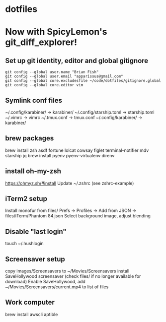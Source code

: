 # dotfiles
# Now with SpicyLemon's git_diff_explorer!

## Set up git identity, editor and global gitignore
```
git config --global user.name "Brian Fish"
git config --global user.email "apparissus@gmail.com"
git config --global core.excludesfile ~/code/dotfiles/gitignore.global
git config --global core.editor vim
```

## Symlink conf files
~/.config/karabiner/ -> karabiner/
~/.config/starship.toml -> starship.toml
~/.vimrc -> vimrc
~/.tmux.conf -> tmux.conf
~/.config/karabiner/ -> karabiner/

## brew packages
brew install zsh asdf fortune lolcat cowsay figlet terminal-notifier mdv starship jq
brew install pyenv pyenv-virtualenv direnv

## install oh-my-zsh
https://ohmyz.sh/#install
Update ~/.zshrc (see zshrc-example)

## iTerm2 setup
Install monofur from files/
Prefs -> Profiles -> Add from JSON -> files/iTerm/Phantom 84.json
Select background image, adjust blending

## Disable "last login"
touch ~/.hushlogin

## Screensaver setup
copy images/Screensavers to ~/Movies/Screensavers
install SaveHollywood screensaver (check files/ if no longer available for download)
Enable SaveHollywood, add ~/Movies/Screensavers/current.mp4 to list of files


## Work computer
brew install awscli aptible

